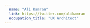 ```yaml
---
  name: "Ali Kamran"
  link: https://twitter.com/alikamran
  occupation_title: "UX Architect"
---
```

